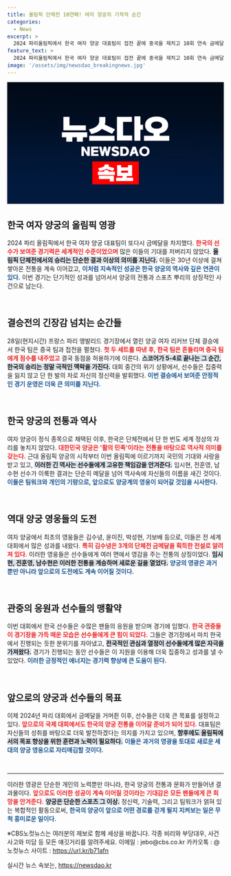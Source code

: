 ```yaml
---
title: 올림픽 단체전 10연패! 여자 양궁의 기적적 순간
categories:
  - News
excerpt: >
  2024 파리올림픽에서 한국 여자 양궁 대표팀이 접전 끝에 중국을 제치고 10회 연속 금메달을 획득! 태극 궁사들은 전통의 힘과 응원에 힘입어 위대한 역사를 이어갔습니다.
feature_text: >
  2024 파리올림픽에서 한국 여자 양궁 대표팀이 접전 끝에 중국을 제치고 10회 연속 금메달을 획득! 태극 궁사들은 전통의 힘과 응원에 힘입어 위대한 역사를 이어갔습니다.
image: '/assets/img/newsdao_breakingnews.jpg'
---
```


<p><img src="/assets/img/newsdao_breakingnews.jpg" alt="koreaapp 속보" /></p>

<h2 data-ke-size="size26">한국 여자 양궁의 올림픽 영광</h2>

<p data-ke-size="size16">2024 파리 올림픽에서 한국 여자 양궁 대표팀이 또다시 금메달을 차지했다. <b><span style="color: #ee2323;">한국의 선수가 보여준 경기력은 세계적인 수준이었으며</span></b> 많은 이들의 기대를 저버리지 않았다. <b><span style="background-color: #21538527;">올림픽 단체전에서의 승리는 단순한 결과 이상의 의미를 지닌다.</span></b> 이들은 30년 이상에 걸쳐 쌓아온 전통을 계속 이어갔고, <b><span style="color: #1a5490;">이처럼 지속적인 성공은 한국 양궁의 역사와 깊은 연관이 있다.</span></b> 이번 경기는 단기적인 성과를 넘어서서 양궁의 전통과 스포츠 뿌리의 상징적인 사건으로 남는다.</p>

<p data-ke-size="size16">&nbsp;</p>

<h2 data-ke-size="size26">결승전의 긴장감 넘치는 순간들</h2>

<p data-ke-size="size16">28일(현지시간) 프랑스 파리 앵발리드 경기장에서 열린 양궁 여자 리커브 단체 결승에서 한국 팀은 중국 팀과 접전을 펼쳤다. <b><span style="color: #ee2323;">첫 두 세트를 따낸 후, 한국 팀은 흔들리며 중국 팀에게 점수를 내주었고</span></b> 결국 동점을 허용하기에 이른다. <b><span style="background-color: #21538527;">스코어가 5-4로 끝나는 그 순간, 한국의 승리는 정말 극적인 맥락을 가진다.</span></b> 대회 중간의 위기 상황에서, 선수들은 집중력을 잃지 않고 단 한 발의 차로 자신의 정신력을 발휘했다. <b><span style="color: #1a5490;">이번 결승에서 보여준 안정적인 경기 운영은 더욱 큰 의미를 지닌다.</span></b></p>

<p data-ke-size="size16">&nbsp;</p>

<h2 data-ke-size="size26">한국 양궁의 전통과 역사</h2>

<p data-ke-size="size16">여자 양궁이 정식 종목으로 채택된 이후, 한국은 단체전에서 단 한 번도 세계 정상의 자리를 놓치지 않았다. <b><span style="color: #ee2323;">대한민국 양궁은 '활의 민족'이라는 전통을 바탕으로 역사적 의미를 갖는다.</span></b> 근대 올림픽 양궁의 시작부터 이번 올림픽에 이르기까지 국민의 기대와 사랑을 받고 있고, <b><span style="background-color: #21538527;">이러한 긴 역사는 선수들에게 고유한 책임감을 안겨준다.</span></b> 임시현, 전훈영, 남수현 선수가 이룩한 결과는 단순히 메달을 넘어 역사속에 자신들의 이름을 새긴 것이다. <b><span style="color: #1a5490;">이들은 팀워크와 개인의 기량으로, 앞으로도 양궁계의 영웅이 되어갈 것임을 시사한다.</span></b></p>

<p data-ke-size="size16">&nbsp;</p>

<h2 data-ke-size="size26">역대 양궁 영웅들의 도전</h2>

<p data-ke-size="size16">여자 양궁에서 최초의 영웅들은 김수녕, 윤미진, 박성현, 기보배 등으로, 이들은 전 세계 대회에서 많은 성과를 내왔다. <b><span style="color: #ee2323;">특히 김수녕은 3개의 단체전 금메달을 획득한 전설로 알려져 있다.</span></b> 이러한 영웅들은 선수들에게 여러 면에서 영감을 주는 전통의 상징이었다. <b><span style="background-color: #21538527;">임시현, 전훈영, 남수현은 이러한 전통을 계승하며 새로운 길을 열었다.</span></b> <b><span style="color: #1a5490;">양궁의 영광은 과거 뿐만 아니라 앞으로의 도전에도 계속 이어질 것이다.</span></b></p>

<p data-ke-size="size16">&nbsp;</p>

<h2 data-ke-size="size26">관중의 응원과 선수들의 맹활약</h2>

<p data-ke-size="size16">이번 대회에서 한국 선수들은 수많은 팬들의 응원을 받으며 경기에 임했다. <b><span style="color: #ee2323;">한국 관중들이 경기장을 가득 메운 모습은 선수들에게 큰 힘이 되었다.</span></b> 그들은 경기장에서 마치 한국에서 진행되는 듯한 분위기를 자아냈고, <b><span style="background-color: #21538527;">전국적인 관심과 열정이 선수들에게 많은 자극을 가져왔다.</span></b> 경기가 진행되는 동안 선수들은 이 지원을 이용해 더욱 집중하고 성과를 낼 수 있었다. <b><span style="color: #1a5490;">이러한 긍정적인 에너지는 경기력 향상에 큰 도움이 된다.</span></b></p>

<p data-ke-size="size16">&nbsp;</p>

<h2 data-ke-size="size26">앞으로의 양궁과 선수들의 목표</h2>

<p data-ke-size="size16">이제 2024년 파리 대회에서 금메달을 거머쥔 이후, 선수들은 더욱 큰 목표를 설정하고 있다. <b><span style="color: #ee2323;">앞으로의 국제 대회에서도 한국의 양궁 전통을 이어갈 준비가 되어 있다.</span></b> 대표팀은 자신들의 성취를 바탕으로 더욱 발전하겠다는 의지를 가지고 있으며, <b><span style="background-color: #21538527;">향후에도 올림픽에서의 목표 향상을 위한 훈련과 노력이 필요하다.</span></b> <b><span style="color: #1a5490;">이들은 과거의 영광을 토대로 새로운 세대의 양궁 영웅으로 자리매김할 것이다.</span></b></p>

<p data-ke-size="size16">&nbsp;</p>

<hr>

<p data-ke-size="size16">이러한 영광은 단순한 개인의 노력뿐만 아니라, 한국 양궁의 전통과 문화가 만들어낸 결과물이다. <b><span style="color: #ee2323;">앞으로도 이러한 성공이 계속 이어질 것이라는 기대감은 모든 팬들에게 큰 희망을 안겨준다.</span></b> <b><span style="background-color: #21538527;">양궁은 단순한 스포츠 그 이상.</span></b> 정신력, 기술력, 그리고 팀워크가 얽혀 있는 복합적인 활동으로써, <b><span style="color: #1a5490;">한국의 양궁이 앞으로 어떤 경로를 걷게 될지 지켜보는 일은 무척 흥미로운 일이다.</span></b></p>

<p data-ke-size="size16">※CBS노컷뉴스는 여러분의 제보로 함께 세상을 바꿉니다. 각종 비리와 부당대우, 사건사고와 미담 등 모든 얘깃거리를 알려주세요. 이메일 : jebo@cbs.co.kr 카카오톡 : @노컷뉴스 사이트 : <a href="https://url.kr/b71afn">https://url.kr/b71afn</a></p>
실시간 뉴스 속보는, <a href="https://newsdao.kr" rel="dofollow">https://newsdao.kr</a>


